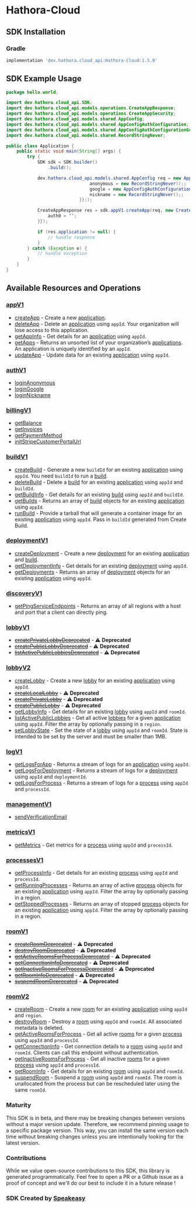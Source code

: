 # Hathora-Cloud

<!-- Start SDK Installation -->
## SDK Installation

### Gradle

```groovy
implementation 'dev.hathora.cloud_api:Hathora-Cloud:1.5.0'
```
<!-- End SDK Installation -->

## SDK Example Usage
<!-- Start SDK Example Usage -->
```java
package hello.world;

import dev.hathora.cloud_api.SDK;
import dev.hathora.cloud_api.models.operations.CreateAppResponse;
import dev.hathora.cloud_api.models.operations.CreateAppSecurity;
import dev.hathora.cloud_api.models.shared.AppConfig;
import dev.hathora.cloud_api.models.shared.AppConfigAuthConfiguration;
import dev.hathora.cloud_api.models.shared.AppConfigAuthConfigurationGoogle;
import dev.hathora.cloud_api.models.shared.RecordStringNever;

public class Application {
    public static void main(String[] args) {
        try {
            SDK sdk = SDK.builder()
                .build();

            dev.hathora.cloud_api.models.shared.AppConfig req = new AppConfig("minecraft",                 new AppConfigAuthConfiguration() {{
                                anonymous = new RecordStringNever();;
                                google = new AppConfigAuthConfigurationGoogle("corrupti");;
                                nickname = new RecordStringNever();;
                            }};);            

            CreateAppResponse res = sdk.appV1.createApp(req, new CreateAppSecurity("provident") {{
                auth0 = "";
            }});

            if (res.application != null) {
                // handle response
            }
        } catch (Exception e) {
            // handle exception
        }
    }
}
```
<!-- End SDK Example Usage -->

<!-- Start SDK Available Operations -->
## Available Resources and Operations


### [appV1](docs/sdks/appv1/README.md)

* [createApp](docs/sdks/appv1/README.md#createapp) - Create a new [application](https://hathora.dev/docs/concepts/hathora-entities#application).
* [deleteApp](docs/sdks/appv1/README.md#deleteapp) - Delete an [application](https://hathora.dev/docs/concepts/hathora-entities#application) using `appId`. Your organization will lose access to this application.
* [getAppInfo](docs/sdks/appv1/README.md#getappinfo) - Get details for an [application](https://hathora.dev/docs/concepts/hathora-entities#application) using `appId`.
* [getApps](docs/sdks/appv1/README.md#getapps) - Returns an unsorted list of your organization’s [applications](https://hathora.dev/docs/concepts/hathora-entities#application). An application is uniquely identified by an `appId`.
* [updateApp](docs/sdks/appv1/README.md#updateapp) - Update data for an existing [application](https://hathora.dev/docs/concepts/hathora-entities#application) using `appId`.

### [authV1](docs/sdks/authv1/README.md)

* [loginAnonymous](docs/sdks/authv1/README.md#loginanonymous)
* [loginGoogle](docs/sdks/authv1/README.md#logingoogle)
* [loginNickname](docs/sdks/authv1/README.md#loginnickname)

### [billingV1](docs/sdks/billingv1/README.md)

* [getBalance](docs/sdks/billingv1/README.md#getbalance)
* [getInvoices](docs/sdks/billingv1/README.md#getinvoices)
* [getPaymentMethod](docs/sdks/billingv1/README.md#getpaymentmethod)
* [initStripeCustomerPortalUrl](docs/sdks/billingv1/README.md#initstripecustomerportalurl)

### [buildV1](docs/sdks/buildv1/README.md)

* [createBuild](docs/sdks/buildv1/README.md#createbuild) - Generate a new `buildId` for an existing [application](https://hathora.dev/docs/concepts/hathora-entities#application) using `appId`. You need `buildId` to run a [build](https://hathora.dev/docs/concepts/hathora-entities#build).
* [deleteBuild](docs/sdks/buildv1/README.md#deletebuild) - Delete a [build](https://hathora.dev/docs/concepts/hathora-entities#build) for an existing [application](https://hathora.dev/docs/concepts/hathora-entities#application) using `appId` and `buildId`.
* [getBuildInfo](docs/sdks/buildv1/README.md#getbuildinfo) - Get details for an existing [build](https://hathora.dev/docs/concepts/hathora-entities#build) using `appId` and `buildId`.
* [getBuilds](docs/sdks/buildv1/README.md#getbuilds) - Returns an array of [build](https://hathora.dev/docs/concepts/hathora-entities#build) objects for an existing [application](https://hathora.dev/docs/concepts/hathora-entities#application) using `appId`.
* [runBuild](docs/sdks/buildv1/README.md#runbuild) - Provide a tarball that will generate a container image for an existing [application](https://hathora.dev/docs/concepts/hathora-entities#application) using `appId`. Pass in `buildId` generated from Create Build.

### [deploymentV1](docs/sdks/deploymentv1/README.md)

* [createDeployment](docs/sdks/deploymentv1/README.md#createdeployment) - Create a new [deployment](https://hathora.dev/docs/concepts/hathora-entities#deployment) for an existing [application](https://hathora.dev/docs/concepts/hathora-entities#application) and [build](https://hathora.dev/docs/concepts/hathora-entities#build).
* [getDeploymentInfo](docs/sdks/deploymentv1/README.md#getdeploymentinfo) - Get details for an existing [deployment](https://hathora.dev/docs/concepts/hathora-entities#deployment) using `appId`.
* [getDeployments](docs/sdks/deploymentv1/README.md#getdeployments) - Returns an array of [deployment](https://hathora.dev/docs/concepts/hathora-entities#deployment) objects for an existing [application](https://hathora.dev/docs/concepts/hathora-entities#application) using `appId`.

### [discoveryV1](docs/sdks/discoveryv1/README.md)

* [getPingServiceEndpoints](docs/sdks/discoveryv1/README.md#getpingserviceendpoints) - Returns an array of all regions with a host and port that a client can directly ping.

### [lobbyV1](docs/sdks/lobbyv1/README.md)

* [~~createPrivateLobbyDeprecated~~](docs/sdks/lobbyv1/README.md#createprivatelobbydeprecated) - :warning: **Deprecated**
* [~~createPublicLobbyDeprecated~~](docs/sdks/lobbyv1/README.md#createpubliclobbydeprecated) - :warning: **Deprecated**
* [~~listActivePublicLobbiesDeprecated~~](docs/sdks/lobbyv1/README.md#listactivepubliclobbiesdeprecated) - :warning: **Deprecated**

### [lobbyV2](docs/sdks/lobbyv2/README.md)

* [createLobby](docs/sdks/lobbyv2/README.md#createlobby) - Create a new [lobby](https://hathora.dev/docs/concepts/hathora-entities#lobby) for an existing [application](https://hathora.dev/docs/concepts/hathora-entities#application) using `appId`.
* [~~createLocalLobby~~](docs/sdks/lobbyv2/README.md#createlocallobby) - :warning: **Deprecated**
* [~~createPrivateLobby~~](docs/sdks/lobbyv2/README.md#createprivatelobby) - :warning: **Deprecated**
* [~~createPublicLobby~~](docs/sdks/lobbyv2/README.md#createpubliclobby) - :warning: **Deprecated**
* [getLobbyInfo](docs/sdks/lobbyv2/README.md#getlobbyinfo) - Get details for an existing [lobby](https://hathora.dev/docs/concepts/hathora-entities#lobby) using `appId` and `roomId`.
* [listActivePublicLobbies](docs/sdks/lobbyv2/README.md#listactivepubliclobbies) - Get all active [lobbies](https://hathora.dev/docs/concepts/hathora-entities#lobby) for a given [application](https://hathora.dev/docs/concepts/hathora-entities#application) using `appId`. Filter the array by optionally passing in a `region`.
* [setLobbyState](docs/sdks/lobbyv2/README.md#setlobbystate) - Set the state of a [lobby](https://hathora.dev/docs/concepts/hathora-entities#lobby) using `appId` and `roomId`. State is intended to be set by the server and must be smaller than 1MB.

### [logV1](docs/sdks/logv1/README.md)

* [getLogsForApp](docs/sdks/logv1/README.md#getlogsforapp) - Returns a stream of logs for an [application](https://hathora.dev/docs/concepts/hathora-entities#application) using `appId`.
* [getLogsForDeployment](docs/sdks/logv1/README.md#getlogsfordeployment) - Returns a stream of logs for a [deployment](https://hathora.dev/docs/concepts/hathora-entities#deployment) using `appId` and `deploymentId`.
* [getLogsForProcess](docs/sdks/logv1/README.md#getlogsforprocess) - Returns a stream of logs for a [process](https://hathora.dev/docs/concepts/hathora-entities#process) using `appId` and `processId`.

### [managementV1](docs/sdks/managementv1/README.md)

* [sendVerificationEmail](docs/sdks/managementv1/README.md#sendverificationemail)

### [metricsV1](docs/sdks/metricsv1/README.md)

* [getMetrics](docs/sdks/metricsv1/README.md#getmetrics) - Get metrics for a [process](https://hathora.dev/docs/concepts/hathora-entities#process) using `appId` and `processId`.

### [processesV1](docs/sdks/processesv1/README.md)

* [getProcessInfo](docs/sdks/processesv1/README.md#getprocessinfo) - Get details for an existing [process](https://hathora.dev/docs/concepts/hathora-entities#process) using `appId` and `processId`.
* [getRunningProcesses](docs/sdks/processesv1/README.md#getrunningprocesses) - Returns an array of active [process](https://hathora.dev/docs/concepts/hathora-entities#process) objects for an existing [application](https://hathora.dev/docs/concepts/hathora-entities#application) using `appId`. Filter the array by optionally passing in a region.
* [getStoppedProcesses](docs/sdks/processesv1/README.md#getstoppedprocesses) - Returns an array of stopped [process](https://hathora.dev/docs/concepts/hathora-entities#process) objects for an existing [application](https://hathora.dev/docs/concepts/hathora-entities#application) using `appId`. Filter the array by optionally passing in a region.

### [roomV1](docs/sdks/roomv1/README.md)

* [~~createRoomDeprecated~~](docs/sdks/roomv1/README.md#createroomdeprecated) - :warning: **Deprecated**
* [~~destroyRoomDeprecated~~](docs/sdks/roomv1/README.md#destroyroomdeprecated) - :warning: **Deprecated**
* [~~getActiveRoomsForProcessDeprecated~~](docs/sdks/roomv1/README.md#getactiveroomsforprocessdeprecated) - :warning: **Deprecated**
* [~~getConnectionInfoDeprecated~~](docs/sdks/roomv1/README.md#getconnectioninfodeprecated) - :warning: **Deprecated**
* [~~getInactiveRoomsForProcessDeprecated~~](docs/sdks/roomv1/README.md#getinactiveroomsforprocessdeprecated) - :warning: **Deprecated**
* [~~getRoomInfoDeprecated~~](docs/sdks/roomv1/README.md#getroominfodeprecated) - :warning: **Deprecated**
* [~~suspendRoomDeprecated~~](docs/sdks/roomv1/README.md#suspendroomdeprecated) - :warning: **Deprecated**

### [roomV2](docs/sdks/roomv2/README.md)

* [createRoom](docs/sdks/roomv2/README.md#createroom) - Create a new [room](https://hathora.dev/docs/concepts/hathora-entities#room) for an existing [application](https://hathora.dev/docs/concepts/hathora-entities#application) using `appId` and `region`.
* [destroyRoom](docs/sdks/roomv2/README.md#destroyroom) - Destroy a [room](https://hathora.dev/docs/concepts/hathora-entities#room) using `appId` and `roomId`. All associated metadata is deleted.
* [getActiveRoomsForProcess](docs/sdks/roomv2/README.md#getactiveroomsforprocess) - Get all active [rooms](https://hathora.dev/docs/concepts/hathora-entities#room) for a given [process](https://hathora.dev/docs/concepts/hathora-entities#process) using `appId` and `processId`.
* [getConnectionInfo](docs/sdks/roomv2/README.md#getconnectioninfo) - Get connection details to a [room](https://hathora.dev/docs/concepts/hathora-entities#room) using `appId` and `roomId`. Clients can call this endpoint without authentication.
* [getInactiveRoomsForProcess](docs/sdks/roomv2/README.md#getinactiveroomsforprocess) - Get all inactive [rooms](https://hathora.dev/docs/concepts/hathora-entities#room) for a given [process](https://hathora.dev/docs/concepts/hathora-entities#process) using `appId` and `processId`.
* [getRoomInfo](docs/sdks/roomv2/README.md#getroominfo) - Get details for an existing [room](https://hathora.dev/docs/concepts/hathora-entities#room) using `appId` and `roomId`.
* [suspendRoom](docs/sdks/roomv2/README.md#suspendroom) - Suspend a [room](https://hathora.dev/docs/concepts/hathora-entities#room) using `appId` and `roomId`. The room is unallocated from the process but can be rescheduled later using the same `roomId`.
<!-- End SDK Available Operations -->

### Maturity

This SDK is in beta, and there may be breaking changes between versions without a major version update. Therefore, we recommend pinning usage
to a specific package version. This way, you can install the same version each time without breaking changes unless you are intentionally
looking for the latest version.

### Contributions

While we value open-source contributions to this SDK, this library is generated programmatically.
Feel free to open a PR or a Github issue as a proof of concept and we'll do our best to include it in a future release !

### SDK Created by [Speakeasy](https://docs.speakeasyapi.dev/docs/using-speakeasy/client-sdks)
